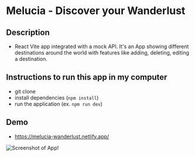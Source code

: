 # Melucia - Discover your Wanderlust

## Description 
  - React Vite app integrated with a mock API. It's an App showing different destinations around the world with features like adding, deleting, editing a destination.

## Instructions to run this app in my computer
  - git clone
  - install dependencies (`npm install`)
  - run the application (ex. `npm run dev`)

## Demo
  - https://melucia-wanderlust.netlify.app/

  ![Screenshot of App!](/assets/homepage_screenshot.png "Screenshot")



<br />